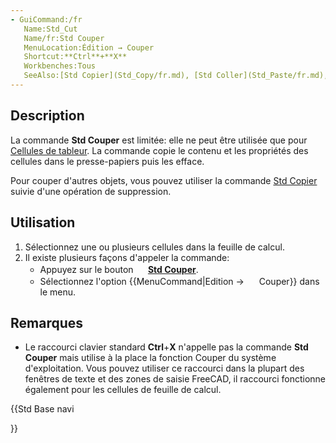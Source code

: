 ```yaml
---
- GuiCommand:/fr
   Name:Std_Cut
   Name/fr:Std Couper
   MenuLocation:Édition → Couper
   Shortcut:**Ctrl**+**X**
   Workbenches:Tous
   SeeAlso:[Std Copier](Std_Copy/fr.md), [Std Coller](Std_Paste/fr.md), [Std Dupliquer une sélection](Std_DuplicateSelection/fr.md)
---
```


## Description

La commande **Std Couper** est limitée: elle ne peut être utilisée que pour [Cellules de tableur](Spreadsheet_Workbench/fr.md). La commande copie le contenu et les propriétés des cellules dans le presse-papiers puis les efface.

Pour couper d\'autres objets, vous pouvez utiliser la commande [Std Copier](Std_Copy/fr.md) suivie d\'une opération de suppression.

## Utilisation

1.  Sélectionnez une ou plusieurs cellules dans la feuille de calcul.
2.  Il existe plusieurs façons d\'appeler la commande:
    -   Appuyez sur le bouton **<img src="images/Std_Cut.svg" width=16px> [Std Couper](Std_Cut.md)**.
    -   Sélectionnez l\'option {{MenuCommand|Edition → <img src="images/Std_Cut.svg" width=16px> Couper}} dans le menu.

## Remarques

-   Le raccourci clavier standard **Ctrl**+**X** n\'appelle pas la commande **Std Couper** mais utilise à la place la fonction Couper du système d\'exploitation. Vous pouvez utiliser ce raccourci dans la plupart des fenêtres de texte et des zones de saisie FreeCAD, il raccourci fonctionne également pour les cellules de feuille de calcul.





{{Std Base navi

}}  
